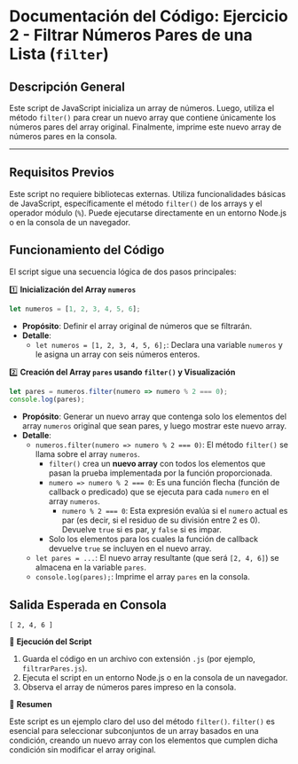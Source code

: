 # Documentación del Código: Ejercicio 2 - Filtrar Números Pares de una Lista (`filter`)

## Descripción General

Este script de JavaScript inicializa un array de números. Luego, utiliza el método `filter()` para crear un nuevo array que contiene únicamente los números pares del array original. Finalmente, imprime este nuevo array de números pares en la consola.

---

## Requisitos Previos

Este script no requiere bibliotecas externas. Utiliza funcionalidades básicas de JavaScript, específicamente el método `filter()` de los arrays y el operador módulo (`%`). Puede ejecutarse directamente en un entorno Node.js o en la consola de un navegador.

## Funcionamiento del Código

El script sigue una secuencia lógica de dos pasos principales:

1️⃣ **Inicialización del Array `numeros`**

```js
let numeros = [1, 2, 3, 4, 5, 6];
```

*   **Propósito**: Definir el array original de números que se filtrarán.
*   **Detalle**:
    *   `let numeros = [1, 2, 3, 4, 5, 6];`: Declara una variable `numeros` y le asigna un array con seis números enteros.

2️⃣ **Creación del Array `pares` usando `filter()` y Visualización**

```js
let pares = numeros.filter(numero => numero % 2 === 0);
console.log(pares);
```

*   **Propósito**: Generar un nuevo array que contenga solo los elementos del array `numeros` original que sean pares, y luego mostrar este nuevo array.
*   **Detalle**:
    *   `numeros.filter(numero => numero % 2 === 0)`: El método `filter()` se llama sobre el array `numeros`.
        *   `filter()` crea un **nuevo array** con todos los elementos que pasan la prueba implementada por la función proporcionada.
        *   `numero => numero % 2 === 0`: Es una función flecha (función de callback o predicado) que se ejecuta para cada `numero` en el array `numeros`.
            *   `numero % 2 === 0`: Esta expresión evalúa si el `numero` actual es par (es decir, si el residuo de su división entre 2 es 0). Devuelve `true` si es par, y `false` si es impar.
        *   Solo los elementos para los cuales la función de callback devuelve `true` se incluyen en el nuevo array.
    *   `let pares = ...`: El nuevo array resultante (que será `[2, 4, 6]`) se almacena en la variable `pares`.
    *   `console.log(pares);`: Imprime el array `pares` en la consola.

## Salida Esperada en Consola

```
[ 2, 4, 6 ]
```

🚀 **Ejecución del Script**

1.  Guarda el código en un archivo con extensión `.js` (por ejemplo, `filtrarPares.js`).
2.  Ejecuta el script en un entorno Node.js o en la consola de un navegador.
3.  Observa el array de números pares impreso en la consola.

🏁 **Resumen**

Este script es un ejemplo claro del uso del método `filter()`. `filter()` es esencial para seleccionar subconjuntos de un array basados en una condición, creando un nuevo array con los elementos que cumplen dicha condición sin modificar el array original.